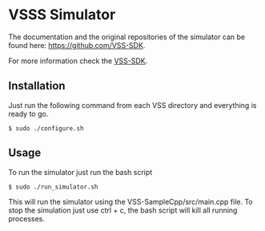 # VSSS Simulator

The documentation and the original repositories of the simulator can be found
here: https://github.com/VSS-SDK.

For more information check the
[VSS-SDK](https://vss-sdk.github.io/book/general.html).

## Installation

Just run the following command from each VSS directory and everything is ready
to go.

```
$ sudo ./configure.sh
```

## Usage

To run the simulator just run the bash script

```
$ sudo ./run_simulator.sh
```

This will run the simulator using the VSS-SampleCpp/src/main.cpp file. To stop
the simulation just use ctrl + c, the bash script will kill all running
processes.